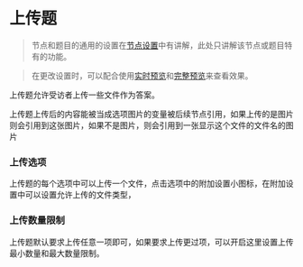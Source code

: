 # 上传题

> 节点和题目的通用的设置在[节点设置](../node-setting/concept.md)中有讲解，此处只讲解该节点或题目特有的功能。

> 在更改设置时，可以配合使用[实时预览](../preview/realtime.md)和[完整预览](../preview/full.md)来查看效果。

上传题允许受访者上传一些文件作为答案。

上传题上传后的内容能被当成选项图片的变量被后续节点引用，如果上传的是图片则会引用到这张图片，如果不是图片，则会引用到一张显示这个文件的文件名的图片

### 上传选项

上传题的每个选项中可以上传一个文件，点击选项中的附加设置小图标，在附加设置中可以设置允许上传的文件类型，

### 上传数量限制
上传题默认要求上传任意一项即可，如果要求上传更过项，可以开启这里设置上传最小数量和最大数量限制。